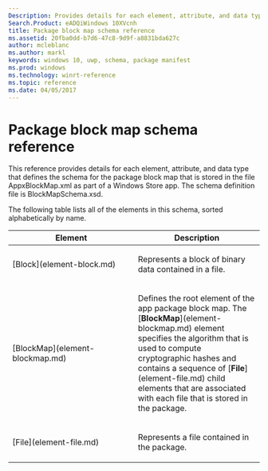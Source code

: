 ```yaml
---
Description: Provides details for each element, attribute, and data type that defines the schema for the package block map that is stored in the file AppxBlockMap.xml as part of a Windows Store app.
Search.Product: eADQiWindows 10XVcnh
title: Package block map schema reference
ms.assetid: 20fba0dd-b7d6-47c8-9d9f-a8831bda627c
author: mcleblanc
ms.author: markl
keywords: windows 10, uwp, schema, package manifest
ms.prod: windows
ms.technology: winrt-reference
ms.topic: reference
ms.date: 04/05/2017
---
```


# Package block map schema reference


This reference provides details for each element, attribute, and data type that defines the schema for the package block map that is stored in the file AppxBlockMap.xml as part of a Windows Store app. The schema definition file is BlockMapSchema.xsd.

The following table lists all of the elements in this schema, sorted alphabetically by name.

<table>
<colgroup>
<col width="50%" />
<col width="50%" />
</colgroup>
<thead>
<tr class="header">
<th>Element</th>
<th>Description</th>
</tr>
</thead>
<tbody>
<tr class="odd">
<td>[Block](element-block.md)</td>
<td><p>Represents a block of binary data contained in a file.</p></td>
</tr>
<tr class="even">
<td>[BlockMap](element-blockmap.md)</td>
<td><p>Defines the root element of the app package block map. The [<strong>BlockMap</strong>](element-blockmap.md) element specifies the algorithm that is used to compute cryptographic hashes and contains a sequence of [<strong>File</strong>](element-file.md) child elements that are associated with each file that is stored in the package.</p></td>
</tr>
<tr class="odd">
<td>[File](element-file.md)</td>
<td><p>Represents a file contained in the package.</p></td>
</tr>
</tbody>
</table>

 

 

 



